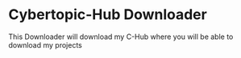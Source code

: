 # Cybertopic-Hub Downloader
This Downloader will download my C-Hub where you will be able to download my projects
